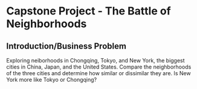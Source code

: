 <!DOCTYPE HTML>
<html lang="en">
<body>
	<h1> Capstone Project - The Battle of Neighborhoods </h1>
	<h2> Introduction/Business Problem </h2>
	<p>
	Exploring neiborhoods in Chongqing, Tokyo, and New York, the biggest cities in China, Japan, and the United States. Compare the neighborhoods of the three cities and determine how similar or dissimilar they are. Is New York more like Tokyo or Chongqing?
	</p>
</body>
</html>
